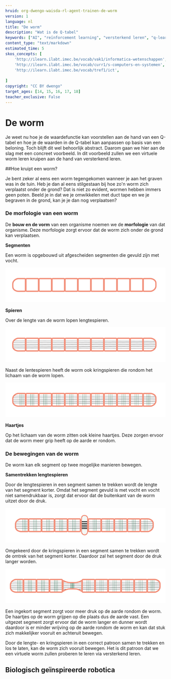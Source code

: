 ```yaml
---
hruid: org-dwengo-waisda-rl-agent-trainen-de-worm
version: 1
language: nl
title: "De worm"
description: "Wat is de Q-tabel"
keywords: ["AI", "reïnforcement learning", "versterkend leren", "q-learning", "q-tabel"]
content_type: "text/markdown"
estimated_time: 5
skos_concepts: [
    'http://ilearn.ilabt.imec.be/vocab/vak1/informatica-wetenschappen', 
    'http://ilearn.ilabt.imec.be/vocab/curr1/s-computers-en-systemen',
    'http://ilearn.ilabt.imec.be/vocab/tref1/ict',

]
copyright: "CC BY dwengo"
target_ages: [14, 15, 16, 17, 18]
teacher_exclusive: False
---
```


# De worm

Je weet nu hoe je de waardefunctie kan voorstellen aan de hand van een Q-tabel en hoe je de waarden in de Q-tabel kan aanpassen op basis van een beloning. Toch blijft dit wel behoorlijk abstract. Daarom gaan we hier aan de slag met een concreet voorbeeld. In dit voorbeeld zullen we een virtuele worm leren kruipen aan de hand van versterkend leren. 

##Hoe kruipt een worm?

Je bent zeker al eens een worm tegengekomen wanneer je aan het graven was in de tuin. Heb je dan al eens stilgestaan bij hoe zo'n worm zich verplaatst onder de grond? Dat is niet zo evident, wormen hebben immers geen poten. Beeld je in dat we je omwikkelen met duct tape en we je begraven in de grond, kan je je dan nog verplaatsen?

### De morfologie van een worm

De **bouw en de vorm** van een organisme noemen we de **morfologie** van dat organisme. Deze morfologie zorgt ervoor dat de worm zich onder de grond kan verplaatsen. 

**Segmenten**

Een worm is opgebouwd uit afgescheiden segmenten die gevuld zijn met vocht.

![Segmenten van de worm](img/worm_base.png)

**Spieren**

Over de lengte van de worm lopen lengtespieren.

![Lengtespieren van de worm](img/worm_long_muscles.png)

Naast de lentespieren heeft de worm ook kringspieren die rondom het lichaam van de worm lopen.

![Kringspieren van de worm](img/worm_long_and_short_muscles.png)


**Haartjes**

Op het lichaam van de worm zitten ook kleine haartjes. Deze zorgen ervoor dat de worm meer grip heeft op de aarde er rondom.

### De bewegingen van de worm

De worm kan elk segment op twee mogelijke manieren bewegen.

**Samentrekken lengtespieren**

Door de lengtespieren in een segment samen te trekken wordt de lengte van het segment korter. Omdat het segment gevuld is met vocht en vocht niet samendrukbaar is, zorgt dat ervoor dat de buitenkant van de worm uitzet door de druk.

![Inkorten van een segment.](img/worm_contracted.png)

Omgekeerd door de kringspieren in een segment samen te trekken wordt de omtrek van het segment korter. Daardoor zal het segment door de druk langer worden.

![Uitzetten van een segment](img/worm_expanded_segment.png)

Een ingekort segment zorgt voor meer druk op de aarde rondom de worm. De haartjes op de worm grijpen op die plaats dus de aarde vast. Een uitgezet segment zorgt ervoor dat de worm langer en dunner wordt daardoor is er minder wrijving op de aarde rondom de worm en kan dat stuk zich makkelijker vooruit en achteruit bewegen.

Door de lengte- en kringspieren in een correct patroon samen te trekken en los te laten, kan de worm zich vooruit bewegen. Het is dit patroon dat we een virtuele worm zullen proberen te leren via versterkend leren.

<div class="dwengo-content sideinfo">
<h2 class="title">Biologisch geïnspireerde robotica</h2>
<div class="content">

</div>
</div>